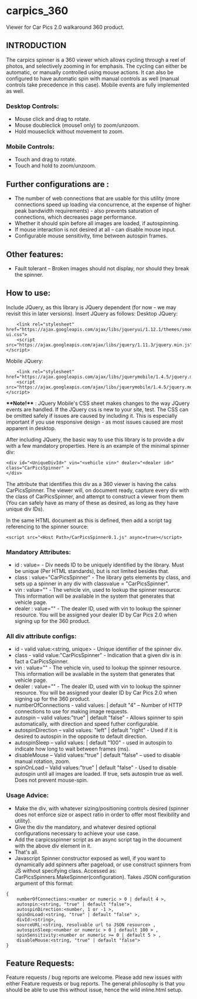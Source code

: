 # carpics_360
Viewer for Car Pics 2.0 walkaround 360 product.

## INTRODUCTION
The carpics spinner is a 360 viewer which allows cycling through a reel of photos, and selectively zooming in for emphasis. The cycling can either be automatic, or manually controlled using mouse actions. It can also be configured to have automatic spin with manual controls as well (manual controls take precedence in this case). Mobile events are fully implemented as well.

### Desktop Controls:

- Mouse click and drag to rotate.
- Mouse doubleclick (mouse1 only) to zoom/unzoom.
- Hold mouseclick without movement to zoom.

### Mobile Controls:

- Touch and drag to rotate.
- Touch and hold to zoom/unzoom.

## Further configurations are :

- The number of web connections that are usable for this utility (more connections speed up loading via concurrence, at the expense of higher peak bandwidth requirements) - also prevents saturation of connections, which decreases page performance. 
- Whether it should spin before all images are loaded, if autospinning.
- If mouse interaction is not desired at all – can disable mouse input.
- Configurable mouse sensitivity, time between autospin frames.

## Other features: 
- Fault tolerant – Broken images should not display, nor should they break the spinner.
 
## How to use: 
Include JQuery, as this library is JQuery dependent (for now - we may revisit this in later versions). Insert JQuery as follows:
Desktop JQuery:
```
	<link rel="stylesheet" href="https://ajax.googleapis.com/ajax/libs/jqueryui/1.12.1/themes/smoothness/jquery-ui.css">
	<script src="https://ajax.googleapis.com/ajax/libs/jquery/1.11.3/jquery.min.js"></script>
```
Mobile JQuery:
```
    <link rel="stylesheet" href="https://ajax.googleapis.com/ajax/libs/jquerymobile/1.4.5/jquery.mobile.min.css">
    <script src="https://ajax.googleapis.com/ajax/libs/jquerymobile/1.4.5/jquery.mobile.min.js"></script>
```
**\*\*Note!\*\*** : JQuery Mobile's CSS sheet makes changes to the way JQuery events are handled. If the JQuery css is new to your site, test. The CSS can be omitted safely if issues are caused by including it. This is especially important if you use responsive design - as most issues caused are most apparent in desktop.

After including JQuery, the basic way to use this library is to provide a div with a few mandatory properties. Here is an example of the minimal spinner div:
```
<div id="<UniqueDivId>" vin="<vehicle vin>" dealer="<dealer id>" class="CarPicsSpinner" >
</div>
```

The attribute that identifies this div as a 360 viewer is having the calss CarPicsSpinner. The viewer will, on document ready, capture every div with the class of CarPicsSpinner, and attempt to construct a viewer from them (You can safely have as many of these as desired, as long as they have unique div IDs).

In the same HTML document as this is defined, then add a script tag referencing to the spinner source:
```
<script src="<Host Path>/CarPicsSpinner0.1.js" async=true></script>
```
### Mandatory Attributes:
- id : value=<string> - Div needs ID to be uniquely identified by the library. Must be unique (Per HTML standards), but is not limited besides that.
- class : value="CarPicsSpinner" - The library gets elements by class, and sets up a spinner in any div with classvalue = "CarPicsSpinner".
- vin : value="<vin string>" - The vehicle vin, used to lookup the spinner resource. This information will be available in the system that generates that vehicle page.
- dealer : value="<dealer id string>" - The dealer ID, used with vin to lookup the spinner resource. You will be assigned your dealer ID by Car Pics 2.0 when signing up for the 360 product.


### All div attribute configs: 
- id - valid value:<string, unique> - Unique identifier of the spinner div.
- class - valid value:"CarPicsSpinner" - Indication that a given div is in fact a CarPicsSpinner.
- vin : value="<vin string>" - The vehicle vin, used to lookup the spinner resource. This information will be available in the system that generates that vehicle page.
- dealer : value="<dealer id string>" - The dealer ID, used with vin to lookup the spinner resource. You will be assigned your dealer ID by Car Pics 2.0 when signing up for the 360 product.
- numberOfConnections - valid values:<decimal numeric string> | default "4" – Number of HTTP connections to use for making image requests.
- autospin – valid values:"true" | default "false" - Allows spinner to spin automatically, with direction and speed futher configurable.
- autospinDirection – valid values: "left" | default "right" - Used if it is desired to autospin in the opposite to default direction.
- autospinSleep – valid values:<decimal numeric string> | default "100" - used in autospin to indicate how long to wait between frames (ms).
- disableMouse – Valid values:"true" | default "false" – used to disable manual rotation, zoom. 
- spinOnLoad – Valid values:"true" | default "false" - Used to disable autospin until all images are loaded. If true, sets autospin true as well. Does not prevent mouse-spin.


### Usage Advice: 
 - Make the div, with whatever sizing/positioning controls desired (spinner does not enforce size or aspect ratio in order to offer most flexibility and utility). 
 - Give the div the mandatory, and whatever desired optional configurations necessary to achieve your use case. 
 - Add the carpicsspinner script as an async script tag in the document with the above div element in it. 
- That's all.
- Javascript Spinner constructor exposed as well, if you want to dynamically add spinners after pageload, or use construct spinners from JS without specifying class. Accessed as: CarPicsSpinners.MakeSpinner(configuration). Takes JSON configuration argument of this format:
```
{
	numberOfConnections:<number or numeric > 0 | default 4 >,
	autospin:<string, "true" | default "false">,
	autospinDirection:<number, 1 or -1 >,
	spinOnLoad:<string, "true" | default "false" >,
	divId:<string>,
	sourceURL:<string, resolvable url to JSON resource> ,	
	autospinSleep:<number or numeric > 0 | default 100 > ,	
	spinSensitivity:<number or numeric >= 0 | default 5 > ,	
	disableMouse:<string, "true" | default "false">
}
```

## Feature Requests:
Feature requests / bug reports are welcome. Please add new issues with either Feature requests or bug reports. The general philosophy is that you should be able to use this without issue, hence the wild inline.html setup. 
